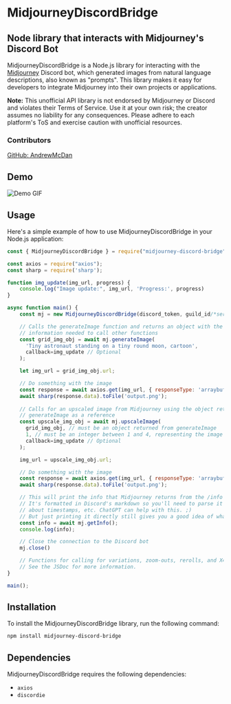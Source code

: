 # MidjourneyDiscordBridge

## Node library that interacts with Midjourney's Discord Bot

MidjourneyDiscordBridge is a Node.js library for interacting with the [Midjourney](https://www.midjourney.com) Discord bot, which generated images from natural language descriptions, also known as "prompts". This library makes it easy for developers to integrate Midjourney into their own projects or applications.

**Note:** This unofficial API library is not endorsed by Midjourney or Discord and violates their Terms of Service. Use it at your own risk; the creator assumes no liability for any consequences. Please adhere to each platform's ToS and exercise caution with unofficial resources.

### Contributors

[GitHub: AndrewMcDan](https://github.com/andrewmcdan)

## Demo

![Demo GIF](https://user-images.githubusercontent.com/18037362/236650796-afaefb1f-af36-4185-a1f9-29f7106c39e2.gif)

## Usage

Here's a simple example of how to use MidjourneyDiscordBridge in your Node.js application:

```javascript
const { MidjourneyDiscordBridge } = require("midjourney-discord-bridge");

const axios = require("axios");
const sharp = require('sharp');

function img_update(img_url, progress) {
    console.log("Image update:", img_url, 'Progress:', progress)
}

async function main() {
    const mj = new MidjourneyDiscordBridge(discord_token, guild_id/*server ID*/, channel_id, timeout);

    // Calls the generateImage function and returns an object with the image url and other 
    // information needed to call other functions
    const grid_img_obj = await mj.generateImage(
      'Tiny astronaut standing on a tiny round moon, cartoon',
      callback=img_update // Optional
    );

    let img_url = grid_img_obj.url;

    // Do something with the image
    const response = await axios.get(img_url, { responseType: 'arraybuffer' });
    await sharp(response.data).toFile('output.png');
    
    // Calls for an upscaled image from Midjourney using the object returned from 
    // generateImage as a reference
    const upscale_img_obj = await mj.upscaleImage(
      grid_img_obj, // must be an object returned from generateImage
      1, // must be an integer between 1 and 4, representing the image to upscale
      callback=img_update // Optional
    );

    img_url = upscale_img_obj.url;

    // Do something with the image
    const response = await axios.get(img_url, { responseType: 'arraybuffer' });
    await sharp(response.data).toFile('output.png');

    // This will print the info that Midjourney returns from the /info command.
    // It's formatted in Discord's markdown so you'll need to parse it to get useful information
    // about timestamps, etc. ChatGPT can help with this. ;)
    // But just printing it directly still gives you a good idea of what's going on.
    const info = await mj.getInfo();
    console.log(info); 

    // Close the connection to the Discord bot
    mj.close()

    // Functions for calling for variations, zoom-outs, rerolls, and X4 upscales are also available.
    // See the JSDoc for more information. 
}

main();
```

## Installation

To install the MidjourneyDiscordBridge library, run the following command:

```bash
npm install midjourney-discord-bridge
```

## Dependencies

MidjourneyDiscordBridge requires the following dependencies:

- `axios`
- `discordie`
